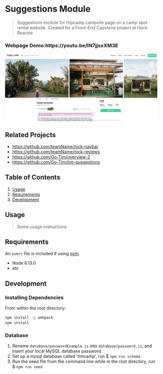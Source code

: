 # Suggestions Module
> Suggestions module for Hipcamp campsite page on a camp spot rental website. Created for a Front-End Capstone project at Hack Reactor.

<h3><b>Webpage Demo:</b>https://youtu.be/IN7jjsxXM3E</h3>

![](readme-assets/webpage.png)

## Related Projects

  - https://github.com/teamName/nick-navbar
  - https://github.com/teamName/nick-reviews
  - https://github.com/Go-Tim/overview-2
  - https://github.com/Go-Tim/tim-suggestions

## Table of Contents

1. [Usage](#Usage)
2. [Requirements](#requirements)
3. [Development](#development)

## Usage

> Some usage instructions

## Requirements

An `nvmrc` file is included if using [nvm](https://github.com/creationix/nvm).

- Node 6.13.0
- etc

## Development

### Installing Dependencies

From within the root directory:

```sh
npm install -g webpack
npm install
```

### Database
1. Rename ```database/passwordExample.js``` into ```database/password.js```, and insert your local MySQL database password.
2. Set up a mysql database called 'timcamp', run $ ```npm run schema```
3. Run the seed file from the command line while in the root directory, run $ ```npm run seed```
